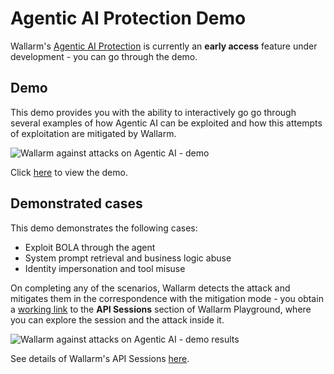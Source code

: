 # Agentic AI Protection Demo

Wallarm's [Agentic AI Protection](overview.md) is currently an **early access** feature under development - you can go through the demo.

## Demo

This demo provides you with the ability to interactively go go through several examples of how Agentic AI can be exploited and how this attempts of exploitation are mitigated by Wallarm.

![Wallarm against attacks on Agentic AI - demo](../images/agentic-ai-protection/agentic-ai-wallarm-demo.png)

Click [here](https://rsa-demo-playground.darkmatter.wallarm.tools/) to view the demo.

## Demonstrated cases

This demo demonstrates the following cases:

* Exploit BOLA through the agent
* System prompt retrieval and business logic abuse
* Identity impersonation and tool misuse

On completing any of the scenarios, Wallarm detects the attack and mitigates them in the correspondence with the mitigation mode - you obtain a [working link](https://sales.playground.wallarm.com/api-sessions) to the **API Sessions** section of Wallarm Playground, where you can explore the session and the attack inside it.

![Wallarm against attacks on Agentic AI - demo results](../images/agentic-ai-protection/agentic-ai-wallarm-demo-results.png)

See details of Wallarm's API Sessions [here](../api-sessions/overview.md).
